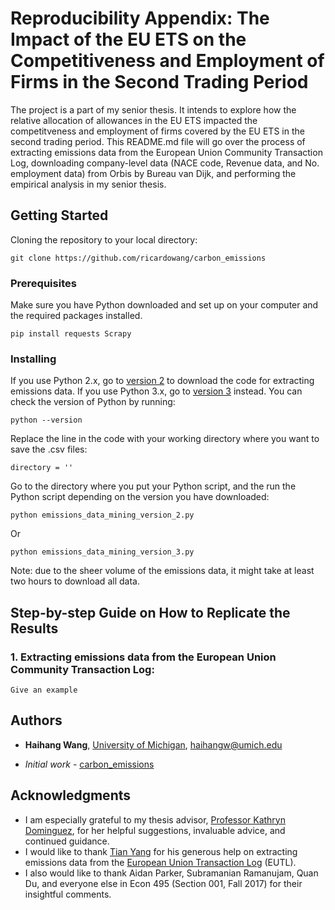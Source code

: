 # Reproducibility Appendix: The Impact of the EU ETS on the Competitiveness and Employment of Firms in the Second Trading Period

The project is a part of my senior thesis. It intends to explore how the relative allocation of allowances in the EU ETS impacted the competitveness and employment of firms covered by the EU ETS in the second trading period. This README.md file will go over the process of extracting emissions data from the European Union Community Transaction Log, downloading company-level data (NACE code, Revenue data, and No. employment data) from Orbis by Bureau van Dijk, and performing the empirical analysis in my senior thesis. 

## Getting Started

Cloning the repository to your local directory: 

```
git clone https://github.com/ricardowang/carbon_emissions
```

### Prerequisites

Make sure you have Python downloaded and set up on your computer and the required packages installed. 

```
pip install requests Scrapy
```

### Installing

If you use Python 2.x, go to [version 2](https://github.com/ricardowang/carbon_emissions/tree/master/Python%20Code/Python%202.x) to download the code for extracting emissions data. If you use Python 3.x, go to [version 3](https://github.com/ricardowang/carbon_emissions/tree/master/Python%20Code/Python%203.x) instead. 
You can check the version of Python by running: 
```
python --version
```

Replace the line in the code with your working directory where you want to save the .csv files: 
```
directory = ''
```

Go to the directory where you put your Python script, and the run the Python script depending on the version you have downloaded: 
```
python emissions_data_mining_version_2.py
```
Or 
```
python emissions_data_mining_version_3.py
```

Note: due to the sheer volume of the emissions data, it might take at least two hours to download all data. 


## Step-by-step Guide on How to Replicate the Results

### 1. Extracting emissions data from the European Union Community Transaction Log: 

```
Give an example
```

## Authors

* **Haihang Wang**, [University of Michigan](https://www.umich.edu), haihangw@umich.edu 

- *Initial work* - [carbon_emissions](https://github.com/ricardowang/carbon_emissions)


## Acknowledgments

* I am especially grateful to my thesis advisor, [Professor Kathryn Dominguez](http://fordschool.umich.edu/faculty/kathryn-dominguez), for her helpful suggestions, invaluable advice, and continued guidance. 
* I would like to thank [Tian Yang](https://github.com/Lion-Yang) for his generous help on extracting emissions data from the [European Union Transaction Log](http://ec.europa.eu/environment/ets/oha.do;EUROPA_JSESSIONID=j_RTOZ-CeTt2G0fWEy-OyLZ19BcvsAybo9Xsb0YOGsd4FcMzN9gC!-588220385) (EUTL). 
* I also would like to thank Aidan Parker, Subramanian Ramanujam, Quan Du, and everyone else in Econ 495 (Section 001, Fall 2017) for their insightful comments. 



